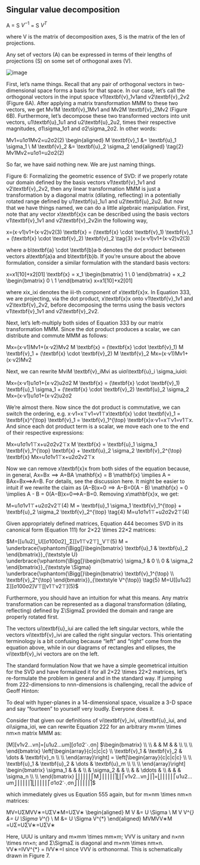 ## Singular value decomposition

A = S $V^{-1}$ = S $V^{T}$

where V is the matrix of decomposition axes, S is the matrix of the len of projections.

Any set of vectors (A) can be expressed in terms of their lengths of projections (S) on some set of orthogonal axes (V).

![image](https://user-images.githubusercontent.com/89954165/191116308-edfa07e3-82be-44c3-bd31-66e476f9541d.png)

First, let’s name things. Recall that any pair of orthogonal vectors in two-dimensional space forms a basis for that space. In our case, let’s call the orthogonal vectors in the input space v1\textbf{v}_1v1​ and v2\textbf{v}_2v2​ (Figure 6A). After applying a matrix transformation MMM to these two vectors, we get Mv1M \textbf{v}_1Mv1​ and Mv2M \textbf{v}_2Mv2​ (Figure 6B). Furthermore, let’s decompose these two transformed vectors into unit vectors, u1\textbf{u}_1u1​ and u2\textbf{u}_2u2​, times their respective magnitudes, σ1\sigma_1σ1​ and σ2\sigma_2σ2​. In other words:

Mv1=u1σ1Mv2=u2σ2(2) \begin{aligned} M \textbf{v}_1 &= \textbf{u}_1 \sigma_1 \\ M \textbf{v}_2 &= \textbf{u}_2 \sigma_2 \end{aligned} \tag{2} Mv1​Mv2​​=u1​σ1​=u2​σ2​​(2)

So far, we have said nothing new. We are just naming things.


Figure 6: Formalizing the geometric essence of SVD: if we properly rotate our domain defined by the basis vectors v1\textbf{v}_1v1​ and v2\textbf{v}_2v2​, then any linear transformation MMM is just a transformation by a diagonal matrix (dilating, reflecting) in a potentially rotated range defined by u1\textbf{u}_1u1​ and u2\textbf{u}_2u2​.
But now that we have things named, we can do a little algebraic manipulation. First, note that any vector x\textbf{x}x can be described using the basis vectors v1\textbf{v}_1v1​ and v2\textbf{v}_2v2​ in the following way,

x=(x⋅v1)v1+(x⋅v2)v2(3) \textbf{x} = (\textbf{x} \cdot \textbf{v}_1) \textbf{v}_1 + (\textbf{x} \cdot \textbf{v}_2) \textbf{v}_2 \tag{3} x=(x⋅v1​)v1​+(x⋅v2​)v2​(3)

where a⋅b\textbf{a} \cdot \textbf{b}a⋅b denotes the dot product between vectors a\textbf{a}a and b\textbf{b}b. If you’re unsure about the above formulation, consider a similar formulation with the standard basis vectors:

x=x1[10]+x2[01] \textbf{x} = x_1 \begin{bmatrix} 1 \\ 0 \end{bmatrix} + x_2 \begin{bmatrix} 0 \\ 1 \end{bmatrix} x=x1​[10​]+x2​[01​]

where xix_ixi​ denotes the iii-th component of x\textbf{x}x. In Equation 333, we are projecting, via the dot product, x\textbf{x}x onto v1\textbf{v}_1v1​ and v2\textbf{v}_2v2​, before decomposing the terms using the basis vectors v1\textbf{v}_1v1​ and v2\textbf{v}_2v2​.

Next, let’s left-multiply both sides of Equation 333 by our matrix transformation MMM. Since the dot product produces a scalar, we can distribute and commute MMM as follows:

Mx=(x⋅v1)Mv1+(x⋅v2)Mv2 M \textbf{x} = (\textbf{x} \cdot \textbf{v}_1) M \textbf{v}_1 + (\textbf{x} \cdot \textbf{v}_2) M \textbf{v}_2 Mx=(x⋅v1​)Mv1​+(x⋅v2​)Mv2​

Next, we can rewrite MviM \textbf{v}_iMvi​ as uiσi\textbf{u}_i \sigma_iui​σi​:

Mx=(x⋅v1)u1σ1+(x⋅v2)u2σ2 M \textbf{x} = (\textbf{x} \cdot \textbf{v}_1) \textbf{u}_1 \sigma_1 + (\textbf{x} \cdot \textbf{v}_2) \textbf{u}_2 \sigma_2 Mx=(x⋅v1​)u1​σ1​+(x⋅v2​)u2​σ2​

We’re almost there. Now since the dot product is commutative, we can switch the ordering, e.g. x⋅v1=x⊤v1=v1⊤x\textbf{x} \cdot \textbf{v}_1 = \textbf{x}^{\top} \textbf{v}_1 = \textbf{v}_1^{\top} \textbf{x}x⋅v1​=x⊤v1​=v1⊤​x. And since each dot product term is a scalar, we move each one to the end of their respective expressions:

Mx=u1σ1v1⊤x+u2σ2v2⊤x M \textbf{x} = \textbf{u}_1 \sigma_1 \textbf{v}_1^{\top} \textbf{x} + \textbf{u}_2 \sigma_2 \textbf{v}_2^{\top} \textbf{x} Mx=u1​σ1​v1⊤​x+u2​σ2​v2⊤​x

Now we can remove x\textbf{x}x from both sides of the equation because, in general, Ax=Bx  ⟹  A=BA \mathbf{x} = B \mathbf{x} \implies A = BAx=Bx⟹A=B. For details, see the discussion here. It might be easier to intuit if we rewrite the claim as (A−B)x=0  ⟹  A−B=0(A - B) \mathbf{x} = 0 \implies A - B = 0(A−B)x=0⟹A−B=0. Removing x\mathbf{x}x, we get:

M=u1σ1v1⊤+u2σ2v2⊤(4) M = \textbf{u}_1 \sigma_1 \textbf{v}_1^{\top} + \textbf{u}_2 \sigma_2 \textbf{v}_2^{\top} \tag{4} M=u1​σ1​v1⊤​+u2​σ2​v2⊤​(4)

Given appropriately defined matrices, Equation 444 becomes SVD in its canonical form (Equation 111) for 2×22 \times 22×2 matrices:

$M=[[u1u2]⏟U[[σ100σ2]⏟Σ[[v1⊤v2⊤]⏟V⊤(5) M = \underbrace{\vphantom{\Bigg[}\begin{bmatrix} \textbf{u}_1 & \textbf{u}_2 \end{bmatrix}}_{\textstyle U} \underbrace{\vphantom{\Bigg[}\begin{bmatrix} \sigma_1 & 0 \\ 0 & \sigma_2 \end{bmatrix}}_{\textstyle \Sigma} \underbrace{\vphantom{\Bigg[}\begin{bmatrix} \textbf{v}_1^{\top} \\ \textbf{v}_2^{\top} \end{bmatrix}}_{\textstyle V^{\top}} \tag{5} M=U[[u1​​u2​​]​​Σ[[σ1​0​0σ2​​]​​V⊤[[v1⊤​v2⊤​​]​​(5)$

Furthermore, you should have an intuition for what this means. Any matrix transformation can be represented as a diagonal transformation (dilating, reflecting) defined by Σ\SigmaΣ provided the domain and range are properly rotated first.

The vectors ui\textbf{u}_iui​ are called the left singular vectors, while the vectors vi\textbf{v}_ivi​ are called the right singular vectors. This orientating terminology is a bit confusing because “left” and “right” come from the equation above, while in our diagrams of rectangles and ellipses, the vi\textbf{v}_ivi​ vectors are on the left.

The standard formulation
Now that we have a simple geometrical intuition for the SVD and have formalized it for all 2×22 \times 22×2 matrices, let’s re-formulate the problem in general and in the standard way. If jumping from 222-dimensions to nnn-dimensions is challenging, recall the advice of Geoff Hinton:

To deal with hyper-planes in a 14-dimensional space, visualize a 3-D space and say “fourteen” to yourself very loudly. Everyone does it.

Consider that given our definitions of vi\textbf{v}_ivi​, ui\textbf{u}_iui​, and σi\sigma_iσi​, we can rewrite Equation 222 for an arbitrary m×nm \times nm×n matrix MMM as:

[M][v1v2…vn]=[u1u2…um][σ1σ2⋱σn] $\begin{bmatrix} \\ \\ & & M & & \\ \\ \\ \end{bmatrix} \left[\begin{array}{c|c|c|c} \\ \textbf{v}_1 & \textbf{v}_2 & \dots & \textbf{v}_n \\ \\ \end{array}\right] = \left[\begin{array}{c|c|c|c} \\ \\ \textbf{u}_1 & \textbf{u}_2 & \dots & \textbf{u}_m \\ \\ \\ \end{array}\right] \begin{bmatrix} \sigma_1 & & & \\ & \sigma_2 & & \\ & & \ddots & \\ & & & \sigma_n \\ \\ \end{bmatrix} ⎣⎢⎢⎢⎢⎢⎡​​​M​​​⎦⎥⎥⎥⎥⎥⎤​⎣⎢⎡​v1​​v2​​…​vn​​⎦⎥⎤​=⎣⎢⎢⎢⎢⎢⎡​u1​​u2​​…​um​​⎦⎥⎥⎥⎥⎥⎤​⎣⎢⎢⎢⎢⎢⎡​σ1​​σ2​​⋱​σn​​⎦⎥⎥⎥⎥⎥⎤​$

which immediately gives us Equation 555 again, but for m×nm \times nm×n matrices:

MV=UΣMVV∗=UΣV∗M=UΣV∗ \begin{aligned} M V &= U \Sigma \\ M V V^{*} &= U \Sigma V^{*} \\ M &= U \Sigma V^{*} \end{aligned} MVMVV∗M​=UΣ=UΣV∗=UΣV∗​

Here, UUU is unitary and m×mm \times mm×m; VVV is unitary and n×nn \times nn×n; and Σ\SigmaΣ is diagonal and m×nm \times nm×n. VV∗=IVV^{*} = IVV∗=I since VVV is orthonormal. This is schematically drawn in Figure 7.
